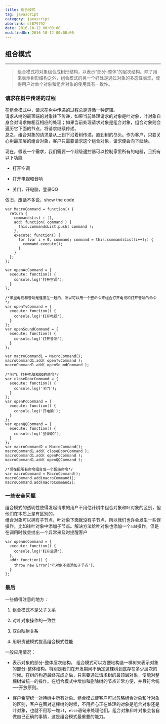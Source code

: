 ```yaml
---
title: 组合模式
tag: javascript
category: javascript
abbrlink: df879792
date: 2016-10-12 00:00:00
modifiedOn: 2016-10-12 00:00:00
---
```

## 组合模式

* * *

> 组合模式将对象组合成树形结构，以表示“部分-整体”的层次结构。除了用来表示树形结构之外，组合模式的另一个好处是通过对象的多态性表现，使得用户对单个对象和组合对象的使用具有一致性。

### 请求在树中传递的过程

在组合模式中，请求在树中传递的过程总是遵循一种逻辑。  
请求从树的最顶端的对象往下传递，如果当前处理请求的对象是叶对象，叶对象自身会对请求做相互相应的处理；如果当前处理请求对象是组合对象，组合对象则会遍历它下面的节点，将请求继续传递。  
总之，组合对象的请求是从上到下沿着树传递，直到树的尽头。作为客户，只要关心树最顶层的组合对象，客户只需要请求这个组合对象，请求便会向下延续。

现在，假设一个需求，我们需要一个超级遥控器可以控制家里所有的电器，且拥有以下功能

  * 打开空调

  * 打开电视和音响

  * 关门，开电脑，登录QQ  

依旧，废话不多说，show the code

    
    
    var MacroCommand = function() {
      return {
        commandsList : [],
        add: function( command ) {
          this.commandsList.push( command );
        },
        execute: function() {
          for (var i = 0, command; command = this.commandsList[i++];) {
            command.execute();
          }
        }
      };
    };
    
    var openAcCommand = {
      execute: function() {
        console.log('打开空调');
      }
    };
    
    /*家里电视和音响是连接在一起的，所以可以用一个宏命令来组合打开电视和打开音响的命令*/
    var openTvCommand = {
      execute: function() {
        console.log('打开电视');
      }
    };
    var openSoundCommand = {
      execute: function() {
        console.log('打开音响');
      }
    };
    
    var macroCommand1 = MacroCommand();
    macroCommand1.add( openTvCommand );
    macroCommand1.add( openSoundCommand );
    
    /*关门，打开电脑和QQ的命令*/
    var closeDoorCommand = {
      execute: function() {
        console.log('关门');
      }
    };
    var openPcCommand = {
      execute: function() {
        console.log('开电脑');
      }
    };
    var openQQCommand = {
      execute: function() {
        console.log('登录QQ');
      }
    };
    var macroCommand2 = MacroCommand();
    macroCommand1.add( closeDoorCommand );
    macroCommand1.add( openPcCommand );
    macroCommand1.add( openQQCommand );
    
    /*现在把所有命令组合成一个超级命令*/
    var macroCommand = MacroCommand();
    macroCommand.add(macroCommand1);
    macroCommand.add(macroCommand2);

### 一些安全问题

组合模式的透明性使得发起请求的用户不用估计树中组合对象和叶对象的区别，但他们在本质上是有区别的。  
组合对象可以拥有子节点，叶对象下面就没有子节点，所以我们也许会发生一些误操作，比如往叶对象中添加子节点。解决方法给叶对象也添加一个`add`操作，但是在调用时候会抛出一个异常来及时提醒客户

    
    
    var openAcCommand = {
      execute: function() {
        console.log('打开空调');
      },
      add: function() {
        throw new Error('叶对象不能添加子节点');
      }
    };
    

### 最后

一些值得注意的地方：

  1. 组合模式不是父子关系

  2. 对叶对象操作的一致性

  3. 双向映射关系

  4. 用职责链模式提高组合模式性能

一般应用情况：

  * 表示对象的部分-整体层次结构。 组合模式可以方便地构造一棵树来表示对象的部分-整体结构。特别是我们在开发期间不确定这棵树到底存在多少层次的时候。在树的构造最终完成之后，只需要通过请求树的最顶层对象，便能对整棵树做统一的操作。在组合模式中增加和删除树的节点非常方便，并且符合统一-开放原则。

  * 客户希望统一对待树中所有对象。组合模式使客户可以忽略组合对象和叶对象的区别，客户在面对这棵树的时候，不用担心正在处理的对象是组合对象还是叶对象，也就不用写一堆`if`，`else`语句来处理他们。组合对象和叶对象会各自做自己正确的事情，这是组合模式最重要的能力。

